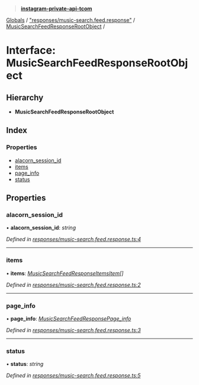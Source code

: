 > **[instagram-private-api-tcom](../README.md)**

[Globals](../README.md) / ["responses/music-search.feed.response"](../modules/_responses_music_search_feed_response_.md) / [MusicSearchFeedResponseRootObject](_responses_music_search_feed_response_.musicsearchfeedresponserootobject.md) /

# Interface: MusicSearchFeedResponseRootObject

## Hierarchy

* **MusicSearchFeedResponseRootObject**

## Index

### Properties

* [alacorn_session_id](_responses_music_search_feed_response_.musicsearchfeedresponserootobject.md#alacorn_session_id)
* [items](_responses_music_search_feed_response_.musicsearchfeedresponserootobject.md#items)
* [page_info](_responses_music_search_feed_response_.musicsearchfeedresponserootobject.md#page_info)
* [status](_responses_music_search_feed_response_.musicsearchfeedresponserootobject.md#status)

## Properties

###  alacorn_session_id

• **alacorn_session_id**: *string*

*Defined in [responses/music-search.feed.response.ts:4](https://github.com/cuonglnhust/instagram-private-api-tcom/blob/3e16058/src/responses/music-search.feed.response.ts#L4)*

___

###  items

• **items**: *[MusicSearchFeedResponseItemsItem](_responses_music_search_feed_response_.musicsearchfeedresponseitemsitem.md)[]*

*Defined in [responses/music-search.feed.response.ts:2](https://github.com/cuonglnhust/instagram-private-api-tcom/blob/3e16058/src/responses/music-search.feed.response.ts#L2)*

___

###  page_info

• **page_info**: *[MusicSearchFeedResponsePage_info](_responses_music_search_feed_response_.musicsearchfeedresponsepage_info.md)*

*Defined in [responses/music-search.feed.response.ts:3](https://github.com/cuonglnhust/instagram-private-api-tcom/blob/3e16058/src/responses/music-search.feed.response.ts#L3)*

___

###  status

• **status**: *string*

*Defined in [responses/music-search.feed.response.ts:5](https://github.com/cuonglnhust/instagram-private-api-tcom/blob/3e16058/src/responses/music-search.feed.response.ts#L5)*